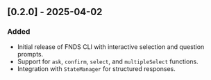 ## [0.2.0] - 2025-04-02
### Added
- Initial release of FNDS CLI with interactive selection and question prompts.
- Support for `ask`, `confirm`, `select`, and `multipleSelect` functions.
- Integration with `StateManager` for structured responses.
